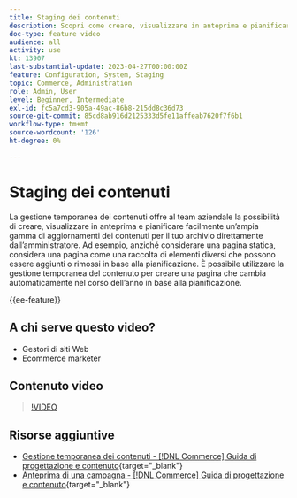 ```yaml
---
title: Staging dei contenuti
description: Scopri come creare, visualizzare in anteprima e pianificare un’ampia gamma di aggiornamenti di contenuto per il tuo store direttamente dall’Amministratore.
doc-type: feature video
audience: all
activity: use
kt: 13907
last-substantial-update: 2023-04-27T00:00:00Z
feature: Configuration, System, Staging
topic: Commerce, Administration
role: Admin, User
level: Beginner, Intermediate
exl-id: fc5a7cd3-905a-49ac-86b8-215dd8c36d73
source-git-commit: 85cd8ab916d2125333d5fe11affeab7620f7f6b1
workflow-type: tm+mt
source-wordcount: '126'
ht-degree: 0%

---
```


# Staging dei contenuti

La gestione temporanea dei contenuti offre al team aziendale la possibilità di creare, visualizzare in anteprima e pianificare facilmente un’ampia gamma di aggiornamenti dei contenuti per il tuo archivio direttamente dall’amministratore. Ad esempio, anziché considerare una pagina statica, considera una pagina come una raccolta di elementi diversi che possono essere aggiunti o rimossi in base alla pianificazione. È possibile utilizzare la gestione temporanea del contenuto per creare una pagina che cambia automaticamente nel corso dell’anno in base alla pianificazione.

{{ee-feature}}

## A chi serve questo video?

- Gestori di siti Web
- Ecommerce marketer

## Contenuto video

>[!VIDEO](https://video.tv.adobe.com/v/343784?quality=12&learn=on)

## Risorse aggiuntive

- [Gestione temporanea dei contenuti - [!DNL Commerce] Guida di progettazione e contenuto](https://experienceleague.adobe.com/docs/commerce-admin/content-design/staging/content-staging.html){target="_blank"}
- [Anteprima di una campagna - [!DNL Commerce] Guida di progettazione e contenuto](https://experienceleague.adobe.com/docs/commerce-admin/content-design/staging/content-staging-preview.html){target="_blank"}
